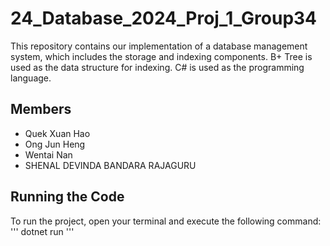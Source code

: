 # 24_Database_2024_Proj_1_Group34
This repository contains our implementation of a database management system, which includes the storage and indexing components. B+ Tree is used as the data structure for indexing. C# is used as the programming language.

## Members

- Quek Xuan Hao
- Ong Jun Heng 
- Wentai Nan
- SHENAL DEVINDA BANDARA RAJAGURU

## Running the Code
To run the project, open your terminal  and execute the following command:
''' 
dotnet run
'''
